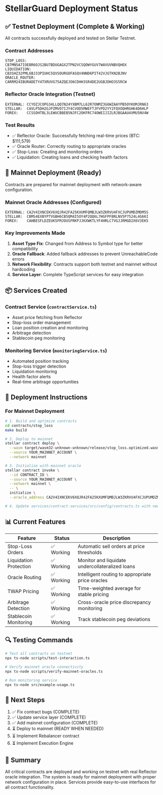 # StellarGuard Deployment Status

## ✅ Testnet Deployment (Complete & Working)

All contracts successfully deployed and tested on Stellar Testnet.

### Contract Addresses
```
STOP_LOSS:      CB7MN5A7IOEBR6OJS2BU7BDUGAGX2TPN2VCSQOWYGUV7WAVUVNBVQHOX
LIQUIDATION:    CB3SHZ32PML6BJ33PIUHC5QVSOURGOFASQV4NND6PIT42VJGTKN2BJNV
ORACLE_ROUTER:  CARRM24IBURADETY4TXRUVG75AZQEJO6CDHH3SR4DE2UGBJDHO3S5RCW
```

### Reflector Oracle Integration (Testnet)
```
EXTERNAL: CCYOZJCOPG34LLQQ7N24YXBM7LL62R7ONMZ3G6WZAAYPB5OYKOMJRN63
STELLAR:  CAVLP5DH2GJPZMVO7IJY4CVOD5MWEFTJFVPD2YY2FQXOQHRGHK4D6HLP
FOREX:    CCSSOHTBL3LEWUCBBEB5NJFC2OKFRC74OWEIJIZLRJBGAAU4VMU5NV4W
```

### Test Results
- ✅ Reflector Oracle: Successfully fetching real-time prices (BTC: $111,579)
- ✅ Oracle Router: Correctly routing to appropriate oracles
- ✅ Stop-Loss: Creating and monitoring orders
- ✅ Liquidation: Creating loans and checking health factors

## 🔄 Mainnet Deployment (Ready)

Contracts are prepared for mainnet deployment with network-aware configuration.

### Mainnet Oracle Addresses (Configured)
```
EXTERNAL: CA2V4IXNCEKV6XQJR42FA25KXUMFQMBJLW3ZKRVU4FXCJUPUMDZMDM5S
STELLAR:  CBMS4EXBYPTVGBH6CB5QM4I5OY4P2QQ6L7HGFPFBRLNV5P7524L4G66I
FOREX:    CAHBESFLDZEUK5FMJOUSFRKPJJKXWKTLYF4HRLC7VGJJRMGD2X6V3EK5
```

### Key Improvements Made
1. **Asset Type Fix**: Changed from Address to Symbol type for better compatibility
2. **Oracle Fallback**: Added fallback addresses to prevent UnreachableCode errors
3. **Network Flexibility**: Contracts support both testnet and mainnet without hardcoding
4. **Service Layer**: Complete TypeScript services for easy integration

## 📦 Services Created

### Contract Service (`contractService.ts`)
- Asset price fetching from Reflector
- Stop-loss order management
- Loan position creation and monitoring
- Arbitrage detection
- Stablecoin peg monitoring

### Monitoring Service (`monitoringService.ts`)
- Automated position tracking
- Stop-loss trigger detection
- Liquidation monitoring
- Health factor alerts
- Real-time arbitrage opportunities

## 🚀 Deployment Instructions

### For Mainnet Deployment
```bash
# 1. Build and optimize contracts
cd contracts/stop_loss
make build

# 2. Deploy to mainnet
stellar contract deploy \
  --wasm target/wasm32-unknown-unknown/release/stop_loss.optimized.wasm \
  --source YOUR_MAINNET_ACCOUNT \
  --network mainnet

# 3. Initialize with mainnet oracle
stellar contract invoke \
  --id CONTRACT_ID \
  --source YOUR_MAINNET_ACCOUNT \
  --network mainnet \
  -- \
  initialize \
  --oracle_address CA2V4IXNCEKV6XQJR42FA25KXUMFQMBJLW3ZKRVU4FXCJUPUMDZMDM5S

# 4. Update services/contract-services/src/config/contracts.ts with new addresses
```

## 📊 Current Features

| Feature | Status | Description |
|---------|--------|-------------|
| Stop-Loss Orders | ✅ Working | Automatic sell orders at price thresholds |
| Liquidation Protection | ✅ Working | Monitor and liquidate undercollateralized loans |
| Oracle Routing | ✅ Working | Intelligent routing to appropriate price oracles |
| TWAP Pricing | ✅ Working | Time-weighted average for stable pricing |
| Arbitrage Detection | ✅ Working | Cross-oracle price discrepancy monitoring |
| Stablecoin Monitoring | ✅ Working | Track stablecoin peg deviations |

## 🔍 Testing Commands

```bash
# Test all contracts on testnet
npx ts-node scripts/test-interaction.ts

# Verify mainnet oracle connectivity
npx ts-node scripts/verify-mainnet-oracles.ts

# Run monitoring service
npx ts-node src/example-usage.ts
```

## 📝 Next Steps

1. ✅ Fix contract bugs (COMPLETE)
2. ✅ Update service layer (COMPLETE)
3. ✅ Add mainnet configuration (COMPLETE)
4. ⏳ Deploy to mainnet (READY WHEN NEEDED)
5. ⏳ Implement Rebalancer contract
6. ⏳ Implement Execution Engine

## 🎉 Summary

All critical contracts are deployed and working on testnet with real Reflector oracle integration. The system is ready for mainnet deployment with proper network configuration in place. Services provide easy-to-use interfaces for all contract functionality.